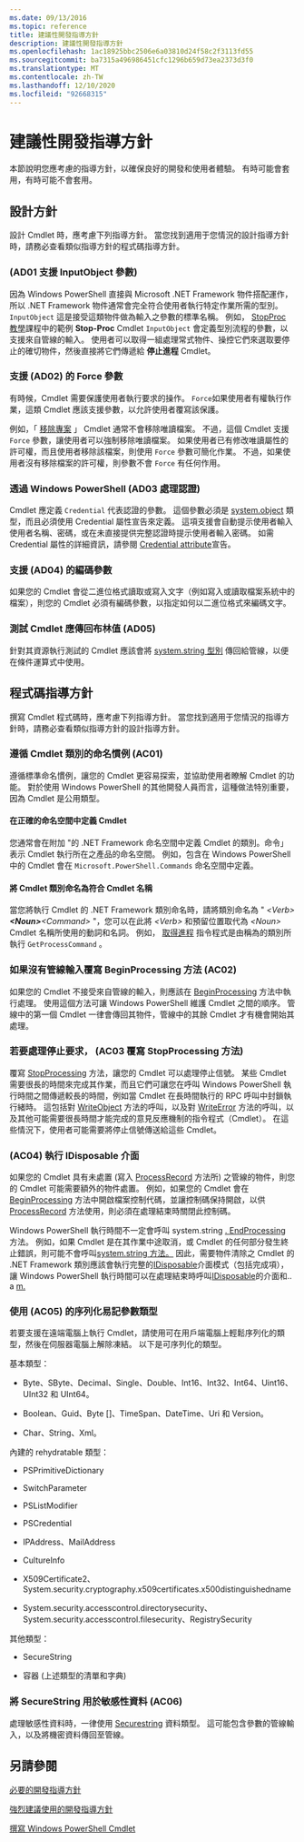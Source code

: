 ```yaml
---
ms.date: 09/13/2016
ms.topic: reference
title: 建議性開發指導方針
description: 建議性開發指導方針
ms.openlocfilehash: 1ac18925bbc2506e6a03810d24f58c2f3113fd55
ms.sourcegitcommit: ba7315a496986451cfc1296b659d73ea2373d3f0
ms.translationtype: MT
ms.contentlocale: zh-TW
ms.lasthandoff: 12/10/2020
ms.locfileid: "92668315"
---
```

# <a name="advisory-development-guidelines"></a>建議性開發指導方針

本節說明您應考慮的指導方針，以確保良好的開發和使用者體驗。 有時可能會套用，有時可能不會套用。

## <a name="design-guidelines"></a>設計方針

設計 Cmdlet 時，應考慮下列指導方針。 當您找到適用于您情況的設計指導方針時，請務必查看類似指導方針的程式碼指導方針。

### <a name="support-an-inputobject-parameter-ad01"></a> (AD01 支援 InputObject 參數) 

因為 Windows PowerShell 直接與 Microsoft .NET Framework 物件搭配運作，所以 .NET Framework 物件通常會完全符合使用者執行特定作業所需的型別。 `InputObject` 這是接受這類物件做為輸入之參數的標準名稱。 例如， [StopProc 教學](./stopproc-tutorial.md)課程中的範例 **Stop-Proc** Cmdlet `InputObject` 會定義型別流程的參數，以支援來自管線的輸入。 使用者可以取得一組處理常式物件、操控它們來選取要停止的確切物件，然後直接將它們傳遞給 **停止進程** Cmdlet。

### <a name="support-the-force-parameter-ad02"></a>支援 (AD02) 的 Force 參數

有時候，Cmdlet 需要保護使用者執行要求的操作。 `Force`如果使用者有權執行作業，這類 Cmdlet 應該支援參數，以允許使用者覆寫該保護。

例如，「 [移除專案](/powershell/module/microsoft.powershell.management/remove-item) 」 Cmdlet 通常不會移除唯讀檔案。 不過，這個 Cmdlet 支援 `Force` 參數，讓使用者可以強制移除唯讀檔案。 如果使用者已有修改唯讀屬性的許可權，而且使用者移除該檔案，則使用 `Force` 參數可簡化作業。 不過，如果使用者沒有移除檔案的許可權，則參數不會 `Force` 有任何作用。

### <a name="handle-credentials-through-windows-powershell-ad03"></a>透過 Windows PowerShell (AD03 處理認證) 

Cmdlet 應定義 `Credential` 代表認證的參數。 這個參數必須是 [system.object](/dotnet/api/System.Management.Automation.PSCredential) 類型，而且必須使用 Credential 屬性宣告來定義。 這項支援會自動提示使用者輸入使用者名稱、密碼，或在未直接提供完整認證時提示使用者輸入密碼。 如需 Credential 屬性的詳細資訊，請參閱 [Credential attribute](./credential-attribute-declaration.md)宣告。

### <a name="support-encoding-parameters-ad04"></a>支援 (AD04) 的編碼參數

如果您的 Cmdlet 會從二進位格式讀取或寫入文字（例如寫入或讀取檔案系統中的檔案），則您的 Cmdlet 必須有編碼參數，以指定如何以二進位格式來編碼文字。

### <a name="test-cmdlets-should-return-a-boolean-ad05"></a>測試 Cmdlet 應傳回布林值 (AD05) 

針對其資源執行測試的 Cmdlet 應該會將 [system.string 型別](/dotnet/api/System.Boolean) 傳回給管線，以便在條件運算式中使用。

## <a name="code-guidelines"></a>程式碼指導方針

撰寫 Cmdlet 程式碼時，應考慮下列指導方針。 當您找到適用于您情況的指導方針時，請務必查看類似指導方針的設計指導方針。

### <a name="follow-cmdlet-class-naming-conventions-ac01"></a>遵循 Cmdlet 類別的命名慣例 (AC01) 

遵循標準命名慣例，讓您的 Cmdlet 更容易探索，並協助使用者瞭解 Cmdlet 的功能。 對於使用 Windows PowerShell 的其他開發人員而言，這種做法特別重要，因為 Cmdlet 是公用類型。

#### <a name="define-a-cmdlet-in-the-correct-namespace"></a>在正確的命名空間中定義 Cmdlet

您通常會在附加 "的 .NET Framework 命名空間中定義 Cmdlet 的類別。命令」表示 Cmdlet 執行所在之產品的命名空間。 例如，包含在 Windows PowerShell 中的 Cmdlet 會在 `Microsoft.PowerShell.Commands` 命名空間中定義。

#### <a name="name-the-cmdlet-class-to-match-the-cmdlet-name"></a>將 Cmdlet 類別命名為符合 Cmdlet 名稱

當您將執行 Cmdlet 的 .NET Framework 類別命名時，請將類別命名為 " *\<Verb>**\<Noun>**\<Command>* "，您可以在此將 *\<Verb>* 和預留位置取代為 *\<Noun>* Cmdlet 名稱所使用的動詞和名詞。 例如， [取得進程](/powershell/module/Microsoft.PowerShell.Management/Get-Process) 指令程式是由稱為的類別所執行 `GetProcessCommand` 。

### <a name="if-no-pipeline-input-override-the-beginprocessing-method-ac02"></a>如果沒有管線輸入覆寫 BeginProcessing 方法 (AC02) 

如果您的 Cmdlet 不接受來自管線的輸入，則應該在 [BeginProcessing](/dotnet/api/System.Management.Automation.Cmdlet.BeginProcessing) 方法中執行處理。 使用這個方法可讓 Windows PowerShell 維護 Cmdlet 之間的順序。 管線中的第一個 Cmdlet 一律會傳回其物件，管線中的其餘 Cmdlet 才有機會開始其處理。

### <a name="to-handle-stop-requests-override-the-stopprocessing-method-ac03"></a>若要處理停止要求， (AC03 覆寫 StopProcessing 方法) 

覆寫 [StopProcessing](/dotnet/api/System.Management.Automation.Cmdlet.StopProcessing) 方法，讓您的 Cmdlet 可以處理停止信號。 某些 Cmdlet 需要很長的時間來完成其作業，而且它們可讓您在呼叫 Windows PowerShell 執行時間之間傳遞較長的時間，例如當 Cmdlet 在長時間執行的 RPC 呼叫中封鎖執行緒時。 這包括對 [WriteObject](/dotnet/api/System.Management.Automation.Cmdlet.WriteObject) 方法的呼叫，以及對 [WriteError](/dotnet/api/System.Management.Automation.Cmdlet.WriteError) 方法的呼叫，以及其他可能需要很長時間才能完成的意見反應機制的指令程式（Cmdlet）。 在這些情況下，使用者可能需要將停止信號傳送給這些 Cmdlet。

### <a name="implement-the-idisposable-interface-ac04"></a> (AC04) 執行 IDisposable 介面

如果您的 Cmdlet 具有未處置 (寫入 [ProcessRecord](/dotnet/api/System.Management.Automation.Cmdlet.ProcessRecord) 方法所) 之管線的物件，則您的 Cmdlet 可能需要額外的物件處置。 例如，如果您的 Cmdlet 會在 [BeginProcessing](/dotnet/api/System.Management.Automation.Cmdlet.BeginProcessing) 方法中開啟檔案控制代碼，並讓控制碼保持開啟，以供 [ProcessRecord](/dotnet/api/System.Management.Automation.Cmdlet.ProcessRecord) 方法使用，則必須在處理結束時關閉此控制碼。

Windows PowerShell 執行時間不一定會呼叫 system.string  [. EndProcessing](/dotnet/api/System.Management.Automation.Cmdlet.EndProcessing) 方法。 例如，如果 Cmdlet 是在其作業中途取消，或 Cmdlet 的任何部分發生終止錯誤，則可能不會呼叫[system.string 方法。](/dotnet/api/System.Management.Automation.Cmdlet.EndProcessing) 因此，需要物件清除之 Cmdlet 的 .NET Framework 類別應該會執行完整的[IDisposable](/dotnet/api/System.IDisposable)介面模式（包括完成項），讓 Windows PowerShell 執行時間可以在處理結束時呼叫[IDisposable](/dotnet/api/System.IDisposable.Dispose)的介面和.. a [m.](/dotnet/api/System.Management.Automation.Cmdlet.EndProcessing)

### <a name="use-serialization-friendly-parameter-types-ac05"></a>使用 (AC05) 的序列化易記參數類型

若要支援在遠端電腦上執行 Cmdlet，請使用可在用戶端電腦上輕鬆序列化的類型，然後在伺服器電腦上解除凍結。 以下是可序列化的類型。

基本類型：

- Byte、SByte、Decimal、Single、Double、Int16、Int32、Int64、Uint16、UInt32 和 UInt64。

- Boolean、Guid、Byte []、TimeSpan、DateTime、Uri 和 Version。

- Char、String、Xml。

內建的 rehydratable 類型：

- PSPrimitiveDictionary

- SwitchParameter

- PSListModifier

- PSCredential

- IPAddress、MailAddress

- CultureInfo

- X509Certificate2、System.security.cryptography.x509certificates.x500distinguishedname

- System.security.accesscontrol.directorysecurity、System.security.accesscontrol.filesecurity、RegistrySecurity

其他類型：

- SecureString

- 容器 (上述類型的清單和字典) 

### <a name="use-securestring-for-sensitive-data-ac06"></a>將 SecureString 用於敏感性資料 (AC06) 

處理敏感性資料時，一律使用 [Securestring](/dotnet/api/System.Security.SecureString) 資料類型。 這可能包含參數的管線輸入，以及將機密資料傳回至管線。

## <a name="see-also"></a>另請參閱

[必要的開發指導方針](./required-development-guidelines.md)

[強烈建議使用的開發指導方針](./strongly-encouraged-development-guidelines.md)

[撰寫 Windows PowerShell Cmdlet](./writing-a-windows-powershell-cmdlet.md)
